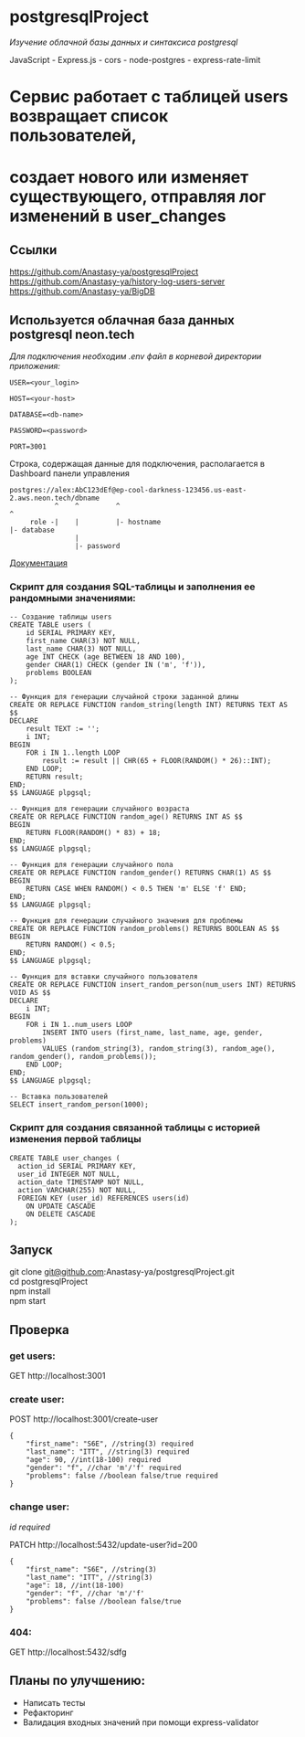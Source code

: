 # postgresqlProject
_Изучение облачной базы данных и синтаксиса postgresql_

JavaScript - Express.js - cors - node-postgres - express-rate-limit

# Сервис работает с таблицей users возвращает список пользователей, 
# создает нового или изменяет существующего, отправляя лог изменений в user_changes


## Ссылки

https://github.com/Anastasy-ya/postgresqlProject
https://github.com/Anastasy-ya/history-log-users-server
https://github.com/Anastasy-ya/BigDB

## Используется облачная база данных postgresql neon.tech

_Для подключения необходим .env файл в корневой директории приложения:_

```
USER=<your_login>

HOST=<your-host>

DATABASE=<db-name>

PASSWORD=<password>

PORT=3001
```


Строка, содержащая данные для подключения, располагается в Dashboard панели управления

```
postgres://alex:AbC123dEf@ep-cool-darkness-123456.us-east-2.aws.neon.tech/dbname
           ^    ^         ^                                               ^
     role -|    |         |- hostname                                     |- database
                |
                |- password

```

[Документация](https://neon.tech/docs/get-started-with-neon/connect-neon "Переход на сайт neon.tech")

### Скрипт для создания SQL-таблицы и заполнения ее рандомными значениями: 

```
-- Создание таблицы users
CREATE TABLE users (
    id SERIAL PRIMARY KEY,
    first_name CHAR(3) NOT NULL,
    last_name CHAR(3) NOT NULL,
    age INT CHECK (age BETWEEN 18 AND 100),
    gender CHAR(1) CHECK (gender IN ('m', 'f')),
    problems BOOLEAN
);

-- Функция для генерации случайной строки заданной длины
CREATE OR REPLACE FUNCTION random_string(length INT) RETURNS TEXT AS $$
DECLARE
    result TEXT := '';
    i INT;
BEGIN
    FOR i IN 1..length LOOP
        result := result || CHR(65 + FLOOR(RANDOM() * 26)::INT);
    END LOOP;
    RETURN result;
END;
$$ LANGUAGE plpgsql;

-- Функция для генерации случайного возраста
CREATE OR REPLACE FUNCTION random_age() RETURNS INT AS $$
BEGIN
    RETURN FLOOR(RANDOM() * 83) + 18;
END;
$$ LANGUAGE plpgsql;

-- Функция для генерации случайного пола
CREATE OR REPLACE FUNCTION random_gender() RETURNS CHAR(1) AS $$
BEGIN
    RETURN CASE WHEN RANDOM() < 0.5 THEN 'm' ELSE 'f' END;
END;
$$ LANGUAGE plpgsql;

-- Функция для генерации случайного значения для проблемы
CREATE OR REPLACE FUNCTION random_problems() RETURNS BOOLEAN AS $$
BEGIN
    RETURN RANDOM() < 0.5;
END;
$$ LANGUAGE plpgsql;

-- Функция для вставки случайного пользователя
CREATE OR REPLACE FUNCTION insert_random_person(num_users INT) RETURNS VOID AS $$
DECLARE
    i INT;
BEGIN
    FOR i IN 1..num_users LOOP
        INSERT INTO users (first_name, last_name, age, gender, problems)
        VALUES (random_string(3), random_string(3), random_age(), random_gender(), random_problems());
    END LOOP;
END;
$$ LANGUAGE plpgsql;

-- Вставка пользователей
SELECT insert_random_person(1000);
```

### Cкрипт для создания связанной таблицы с историей изменения первой таблицы

```
CREATE TABLE user_changes (
  action_id SERIAL PRIMARY KEY,
  user_id INTEGER NOT NULL,
  action_date TIMESTAMP NOT NULL,
  action VARCHAR(255) NOT NULL,
  FOREIGN KEY (user_id) REFERENCES users(id)
    ON UPDATE CASCADE
    ON DELETE CASCADE
);
```

## Запуск
git clone git@github.com:Anastasy-ya/postgresqlProject.git
<br>
cd postgresqlProject
<br>
npm install
<br>
npm start

## Проверка

### get users:

GET http://localhost:3001

### create user:

POST http://localhost:3001/create-user
<br>
```
{
    "first_name": "S6E", //string(3) required
    "last_name": "ITT", //string(3) required
    "age": 90, //int(18-100) required
    "gender": "f", //char 'm'/'f' required
    "problems": false //boolean false/true required
}
```

### change user:
_id required_

PATCH http://localhost:5432/update-user?id=200
<br>
```
{
    "first_name": "S6E", //string(3)
    "last_name": "ITT", //string(3)
    "age": 18, //int(18-100)
    "gender": "f", //char 'm'/'f'
    "problems": false //boolean false/true
}
```

### 404:

GET http://localhost:5432/sdfg

## Планы по улучшению:
 - Написать тесты
 - Рефакторинг
 - Валидация входных значений при помощи express-validator
